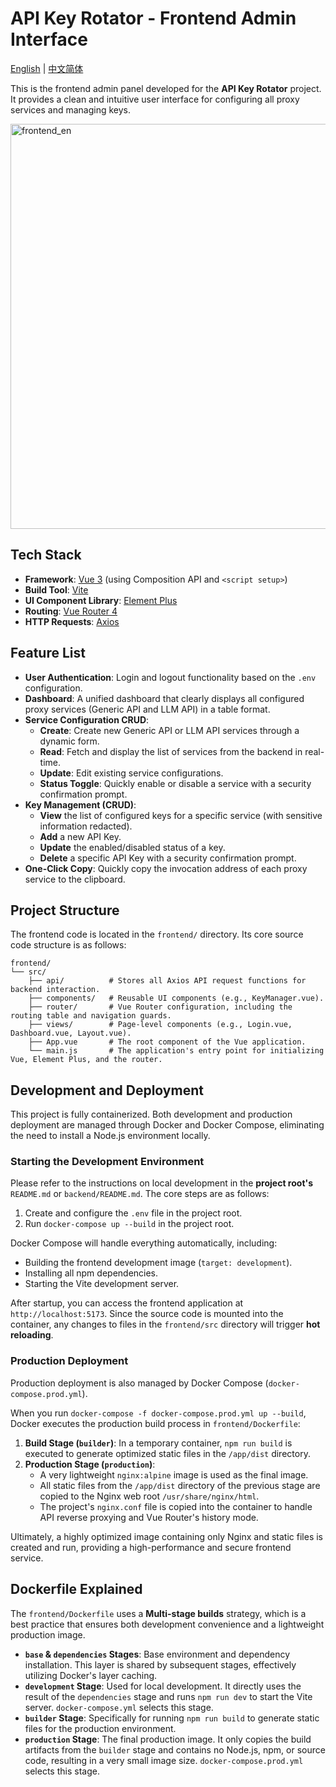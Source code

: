 # API Key Rotator - Frontend Admin Interface

[English](README.md) | [中文简体](README_CN.md)

This is the frontend admin panel developed for the **API Key Rotator** project. It provides a clean and intuitive user interface for configuring all proxy services and managing keys.

<img width="2172" height="648" alt="frontend_en" src="https://github.com/user-attachments/assets/17c6fee9-fb8c-4816-9734-3972159d6a7d" />

## Tech Stack

*   **Framework**: [Vue 3](https://vuejs.org/) (using Composition API and `<script setup>`)
*   **Build Tool**: [Vite](https://vitejs.dev/)
*   **UI Component Library**: [Element Plus](https://element-plus.org/)
*   **Routing**: [Vue Router 4](https://router.vuejs.org/)
*   **HTTP Requests**: [Axios](https://axios-http.com/)

## Feature List

*   **User Authentication**: Login and logout functionality based on the `.env` configuration.
*   **Dashboard**: A unified dashboard that clearly displays all configured proxy services (Generic API and LLM API) in a table format.
*   **Service Configuration CRUD**:
    *   **Create**: Create new Generic API or LLM API services through a dynamic form.
    *   **Read**: Fetch and display the list of services from the backend in real-time.
    *   **Update**: Edit existing service configurations.
    *   **Status Toggle**: Quickly enable or disable a service with a security confirmation prompt.
*   **Key Management (CRUD)**:
    *   **View** the list of configured keys for a specific service (with sensitive information redacted).
    *   **Add** a new API Key.
    *   **Update** the enabled/disabled status of a key.
    *   **Delete** a specific API Key with a security confirmation prompt.
*   **One-Click Copy**: Quickly copy the invocation address of each proxy service to the clipboard.

## Project Structure

The frontend code is located in the `frontend/` directory. Its core source code structure is as follows:

```
frontend/
└── src/
    ├── api/          # Stores all Axios API request functions for backend interaction.
    ├── components/   # Reusable UI components (e.g., KeyManager.vue).
    ├── router/       # Vue Router configuration, including the routing table and navigation guards.
    ├── views/        # Page-level components (e.g., Login.vue, Dashboard.vue, Layout.vue).
    ├── App.vue       # The root component of the Vue application.
    └── main.js       # The application's entry point for initializing Vue, Element Plus, and the router.
```

## Development and Deployment

This project is fully containerized. Both development and production deployment are managed through Docker and Docker Compose, eliminating the need to install a Node.js environment locally.

### Starting the Development Environment

Please refer to the instructions on local development in the **project root's** `README.md` or `backend/README.md`. The core steps are as follows:

1.  Create and configure the `.env` file in the project root.
2.  Run `docker-compose up --build` in the project root.

Docker Compose will handle everything automatically, including:
*   Building the frontend development image (`target: development`).
*   Installing all npm dependencies.
*   Starting the Vite development server.

After startup, you can access the frontend application at `http://localhost:5173`. Since the source code is mounted into the container, any changes to files in the `frontend/src` directory will trigger **hot reloading**.

### Production Deployment

Production deployment is also managed by Docker Compose (`docker-compose.prod.yml`).

When you run `docker-compose -f docker-compose.prod.yml up --build`, Docker executes the production build process in `frontend/Dockerfile`:
1.  **Build Stage (`builder`)**: In a temporary container, `npm run build` is executed to generate optimized static files in the `/app/dist` directory.
2.  **Production Stage (`production`)**:
    *   A very lightweight `nginx:alpine` image is used as the final image.
    *   All static files from the `/app/dist` directory of the previous stage are copied to the Nginx web root `/usr/share/nginx/html`.
    *   The project's `nginx.conf` file is copied into the container to handle API reverse proxying and Vue Router's history mode.

Ultimately, a highly optimized image containing only Nginx and static files is created and run, providing a high-performance and secure frontend service.

## Dockerfile Explained

The `frontend/Dockerfile` uses a **Multi-stage builds** strategy, which is a best practice that ensures both development convenience and a lightweight production image.

*   **`base` & `dependencies` Stages**: Base environment and dependency installation. This layer is shared by subsequent stages, effectively utilizing Docker's layer caching.
*   **`development` Stage**: Used for local development. It directly uses the result of the `dependencies` stage and runs `npm run dev` to start the Vite server. `docker-compose.yml` selects this stage.
*   **`builder` Stage**: Specifically for running `npm run build` to generate static files for the production environment.
*   **`production` Stage**: The final production image. It only copies the build artifacts from the `builder` stage and contains no Node.js, npm, or source code, resulting in a very small image size. `docker-compose.prod.yml` selects this stage.
